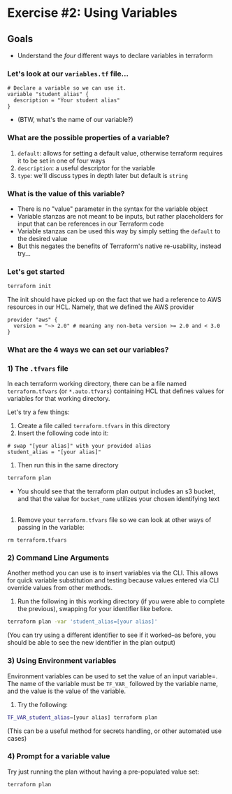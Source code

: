 # Exercise #2: Using Variables

## Goals
* Understand the *four* different ways to declare variables in terraform

### Let's look at our `variables.tf` file...

```hcl
# Declare a variable so we can use it.
variable "student_alias" {
  description = "Your student alias"
}
```

* (BTW, what's the name of our variable?)

### What are the possible properties of a variable?

1. `default`: allows for setting a default value, otherwise terraform requires it to be set in one of four ways
2. `description`: a useful descriptor for the variable
3. `type`: we'll discuss types in depth later but default is `string`

### What is the value of this variable?

* There is no "value" parameter in the syntax for the variable object
* Variable stanzas are not meant to be inputs, but rather placeholders for input that can be references in our Terraform code
* Variable stanzas can be used this way by simply setting the `default` to the desired value
* But this negates the benefits of Terraform's native re-usability, instead try...


### Let's get started

```bash
terraform init
```

The init should have picked up on the fact that we had a reference to AWS resources in our HCL. Namely, that we defined the AWS provider

```hcl
provider "aws" {
  version = "~> 2.0" # meaning any non-beta version >= 2.0 and < 3.0
}
```

### What are the 4 ways we can set our variables?

### 1) The `.tfvars` file

In each terraform working directory, there can be a file named `terraform.tfvars` (or `*.auto.tfvars`) containing
HCL that defines values for variables for that working directory.

Let's try a few things:

1. Create a file called `terraform.tfvars` in this directory
1. Insert the following code into it:
```hcl
# swap "[your alias]" with your provided alias
student_alias = "[your alias]"
```
1. Then run this in the same directory
```bash
terraform plan
```

 * You should see that the terraform plan output includes an s3 bucket, and that the value for `bucket_name`
 utilizes your chosen identifying text
<br/><br/>
1. Remove your `terraform.tfvars` file so we can look at other ways of passing in the variable:

 ```
 rm terraform.tfvars
 ```

### 2) Command Line Arguments

Another method you can use is to insert variables via the CLI.  This allows for quick variable substitution and
testing because values entered via CLI override values from other methods.

1. Run the following in this working directory (if you were able to complete the previous), swapping for your
identifier like before.

 ```bash
 terraform plan -var 'student_alias=[your alias]'
 ```

 (You can try using a different identifier to see if it worked–as before, you should be able to see the
new identifier in the plan output)

### 3) Using Environment variables

Environment variables can be used to set the value of an input variable=. The name of the variable must be `TF_VAR_` followed by the variable name, and the value is the value of the variable.

1. Try the following:

 ```bash
 TF_VAR_student_alias=[your alias] terraform plan
 ```

 (This can be a useful method for secrets handling, or other automated use cases)

### 4) Prompt for a variable value

Try just running the plan without having a pre-populated value set:

```
terraform plan
```
